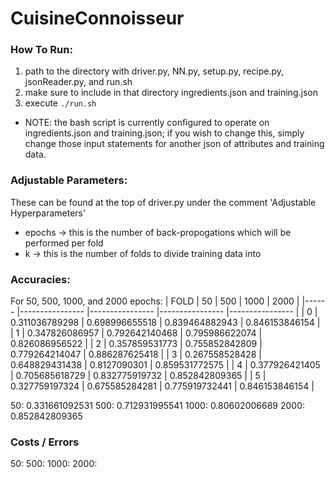 # CuisineConnoisseur

### How To Run:
1. path to the directory with driver.py, NN.py, setup.py, recipe.py, jsonReader.py, and run.sh
2. make sure to include in that directory ingredients.json and training.json
3. execute `./run.sh`
  * NOTE: the bash script is currently configured to operate on ingredients.json and training.json; if you wish to change this, simply change those input statements for another json of attributes and training data.

### Adjustable Parameters:
These can be found at the top of driver.py under the comment 'Adjustable Hyperparameters'
* epochs -> this is the number of back-propogations which will be performed per fold
* k -> this is the number of folds to divide training data into

### Accuracies:

For 50, 500, 1000, and 2000 epochs:
| FOLD 	| 50             	| 500            	| 1000           	| 2000           	|
|------	|----------------	|----------------	|----------------	|----------------	|
| 0    	| 0.311036789298 	| 0.698996655518 	| 0.839464882943 	| 0.846153846154 	|
| 1    	| 0.347826086957 	| 0.792642140468 	| 0.795986622074 	| 0.826086956522 	|
| 2    	| 0.357859531773 	| 0.755852842809 	| 0.779264214047 	| 0.886287625418 	|
| 3    	| 0.267558528428 	| 0.648829431438 	| 0.8127090301   	| 0.859531772575 	|
| 4    	| 0.377926421405 	| 0.705685618729 	| 0.832775919732 	| 0.852842809365 	|
| 5    	| 0.327759197324 	| 0.675585284281 	| 0.775919732441 	| 0.846153846154 	|

50: 0.331661092531
500: 0.712931995541
1000: 0.80602006689
2000: 0.852842809365

### Costs / Errors
50:
500:
1000:
2000:
